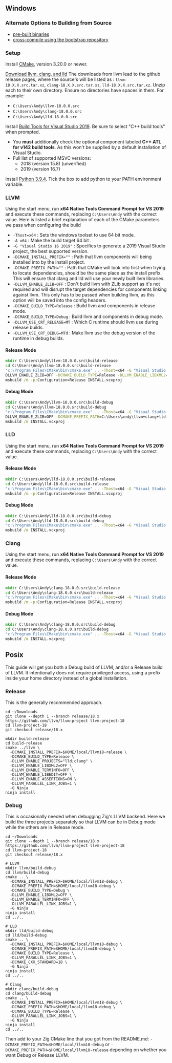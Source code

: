## Windows

### Alternate Options to Building from Source

 * [pre-built binaries](https://github.com/ziglang/zig/wiki/Building-Zig-on-Windows#option-2-using-cmake-and-microsoft-visual-studio)
 * [cross-compile using the bootstrap repository](https://github.com/ziglang/zig-bootstrap)

### Setup

Install [CMake](https://cmake.org/), version 3.20.0 or newer.

[Download llvm, clang, and lld](http://releases.llvm.org/download.html#18.0.0) The downloads from llvm lead to the github release pages, where the source's will be listed as : `llvm-18.X.X.src.tar.xz`, `clang-18.X.X.src.tar.xz`, `lld-18.X.X.src.tar.xz`. Unzip each to their own directory. Ensure no directories have spaces in them. For example:

 * `C:\Users\Andy\llvm-18.0.0.src`
 * `C:\Users\Andy\clang-18.0.0.src`
 * `C:\Users\Andy\lld-18.0.0.src`

Install [Build Tools for Visual Studio 2019](https://visualstudio.microsoft.com/downloads/#build-tools-for-visual-studio-2019). Be sure to select "C++ build tools" when prompted.
 * You **must** additionally check the optional component labeled **C++ ATL for v142 build tools**. As this won't be supplied by a default installation of Visual Studio.
 * Full list of supported MSVC versions:
   - 2018 (version 15.8) (unverified)
   - 2019 (version 16.7)

Install [Python 3.9.4](https://www.python.org). Tick the box to add python to your PATH environment variable.

### LLVM

Using the start menu, run **x64 Native Tools Command Prompt for VS 2019** and execute these commands, replacing `C:\Users\Andy` with the correct value. Here is listed a brief explanation of each of the CMake parameters we pass when configuring the build 

- `-Thost=x64` : Sets the windows toolset to use 64 bit mode.
- `-A x64` : Make the build target 64 bit .
- `-G "Visual Studio 16 2019"` : Specifies to generate a 2019 Visual Studio project, the best supported version.
- `-DCMAKE_INSTALL_PREFIX=""` : Path that llvm components will being installed into by the install project.
- `-DCMAKE_PREFIX_PATH=""` : Path that CMake will look into first when trying to locate dependencies, should be the same place as the install prefix. This will ensure that clang and lld will use your newly built llvm libraries.
- `-DLLVM_ENABLE_ZLIB=OFF` : Don't build llvm with ZLib support as it's not required and will disrupt the target dependencies for components linking against llvm. This only has to be passed when building llvm, as this option will be saved into the config headers.
- `-DCMAKE_BUILD_TYPE=Release` : Build llvm and components in release mode.
- `-DCMAKE_BUILD_TYPE=Debug` : Build llvm and components in debug mode.
- `-DLLVM_USE_CRT_RELEASE=MT` : Which C runtime should llvm use during release builds.
- `-DLLVM_USE_CRT_DEBUG=MTd` : Make llvm use the debug version of the runtime in debug builds.

#### Release Mode

```bat
mkdir C:\Users\Andy\llvm-18.0.0.src\build-release
cd C:\Users\Andy\llvm-18.0.0.src\build-release
"c:\Program Files\CMake\bin\cmake.exe" .. -Thost=x64 -G "Visual Studio 16 2019" -A x64 -DCMAKE_INSTALL_PREFIX=C:\Users\Andy\llvm+clang+lld-18.0.0-x86_64-windows-msvc-release-mt -DCMAKE_PREFIX_PATH=C:\Users\Andy\llvm+clang+lld-18.0.0-x86_64-windows-msvc-release-mt -
DLLVM_ENABLE_ZLIB=OFF -DCMAKE_BUILD_TYPE=Release -DLLVM_ENABLE_LIBXML2=OFF -DLLVM_USE_CRT_RELEASE=MT
msbuild /m -p:Configuration=Release INSTALL.vcxproj
```

#### Debug Mode

```bat
mkdir C:\Users\Andy\llvm-18.0.0.src\build-debug
cd C:\Users\Andy\llvm-18.0.0.src\build-debug
"c:\Program Files\CMake\bin\cmake.exe" .. -Thost=x64 -G "Visual Studio 16 2019" -A x64 -DCMAKE_INSTALL_PREFIX=C:\Users\andy\llvm+clang+lld-18.0.0-x86_64-windows-msvc-debug -
DLLVM_ENABLE_ZLIB=OFF -DCMAKE_PREFIX_PATH=C:\Users\andy\llvm+clang+lld-18.0.0-x86_64-windows-msvc-debug -DCMAKE_BUILD_TYPE=Debug -DLLVM_EXPERIMENTAL_TARGETS_TO_BUILD="AVR" -DLLVM_ENABLE_LIBXML2=OFF -DLLVM_USE_CRT_DEBUG=MTd
msbuild /m INSTALL.vcxproj
```

### LLD

Using the start menu, run **x64 Native Tools Command Prompt for VS 2019** and execute these commands, replacing `C:\Users\Andy` with the correct value.

#### Release Mode

```bat
mkdir C:\Users\Andy\lld-18.0.0.src\build-release
cd C:\Users\Andy\lld-18.0.0.src\build-release
"c:\Program Files\CMake\bin\cmake.exe" .. -Thost=x64 -G "Visual Studio 16 2019" -A x64 -DCMAKE_INSTALL_PREFIX=C:\Users\Andy\llvm+clang+lld-14.0.6-x86_64-windows-msvc-release-mt -DCMAKE_PREFIX_PATH=C:\Users\Andy\llvm+clang+lld-18.0.0-x86_64-windows-msvc-release-mt -DCMAKE_BUILD_TYPE=Release -DLLVM_USE_CRT_RELEASE=MT
msbuild /m -p:Configuration=Release INSTALL.vcxproj
```

#### Debug Mode

```bat
mkdir C:\Users\Andy\lld-18.0.0.src\build-debug
cd C:\Users\Andy\lld-18.0.0.src\build-debug
"c:\Program Files\CMake\bin\cmake.exe" .. -Thost=x64 -G "Visual Studio 16 2019" -A x64 -DCMAKE_INSTALL_PREFIX=C:\Users\andy\llvm+clang+lld-18.0.0-x86_64-windows-msvc-debug -DCMAKE_PREFIX_PATH=C:\Users\andy\llvm+clang+lld-18.0.0-x86_64-windows-msvc-debug -DCMAKE_BUILD_TYPE=Debug -DLLVM_USE_CRT_DEBUG=MTd
msbuild /m INSTALL.vcxproj
```

### Clang

Using the start menu, run **x64 Native Tools Command Prompt for VS 2019** and execute these commands, replacing `C:\Users\Andy` with the correct value.

#### Release Mode

```bat
mkdir C:\Users\Andy\clang-18.0.0.src\build-release
cd C:\Users\Andy\clang-18.0.0.src\build-release
"c:\Program Files\CMake\bin\cmake.exe" .. -Thost=x64 -G "Visual Studio 16 2019" -A x64 -DCMAKE_INSTALL_PREFIX=C:\Users\Andy\llvm+clang+lld-18.0.0-x86_64-windows-msvc-release-mt -DCMAKE_PREFIX_PATH=C:\Users\Andy\llvm+clang+lld-18.0.0-x86_64-windows-msvc-release-mt -DCMAKE_BUILD_TYPE=Release -DLLVM_USE_CRT_RELEASE=MT
msbuild /m -p:Configuration=Release INSTALL.vcxproj
```

#### Debug Mode

```bat
mkdir C:\Users\Andy\clang-18.0.0.src\build-debug
cd C:\Users\Andy\clang-18.0.0.src\build-debug
"c:\Program Files\CMake\bin\cmake.exe" .. -Thost=x64 -G "Visual Studio 16 2019" -A x64 -DCMAKE_INSTALL_PREFIX=C:\Users\andy\llvm+clang+lld-18.0.0-x86_64-windows-msvc-debug -DCMAKE_PREFIX_PATH=C:\Users\andy\llvm+clang+lld-18.0.0-x86_64-windows-msvc-debug -DCMAKE_BUILD_TYPE=Debug -DLLVM_USE_CRT_DEBUG=MTd
msbuild /m INSTALL.vcxproj
```

## Posix

This guide will get you both a Debug build of LLVM, and/or a Release build of LLVM.
It intentionally does not require privileged access, using a prefix inside your home
directory instead of a global installation.

### Release

This is the generally recommended approach.

```
cd ~/Downloads
git clone --depth 1 --branch release/18.x https://github.com/llvm/llvm-project llvm-project-18
cd llvm-project-18
git checkout release/18.x

mkdir build-release
cd build-release
cmake ../llvm \
  -DCMAKE_INSTALL_PREFIX=$HOME/local/llvm18-release \
  -DCMAKE_BUILD_TYPE=Release \
  -DLLVM_ENABLE_PROJECTS="lld;clang" \
  -DLLVM_ENABLE_LIBXML2=OFF \
  -DLLVM_ENABLE_TERMINFO=OFF \
  -DLLVM_ENABLE_LIBEDIT=OFF \
  -DLLVM_ENABLE_ASSERTIONS=ON \
  -DLLVM_PARALLEL_LINK_JOBS=1 \
  -G Ninja
ninja install
```

### Debug

This is occasionally needed when debugging Zig's LLVM backend. Here we build the three
projects separately so that LLVM can be in Debug mode while the others are in Release
mode.

```
cd ~/Downloads
git clone --depth 1 --branch release/18.x https://github.com/llvm/llvm-project llvm-project-18
cd llvm-project-18
git checkout release/18.x

# LLVM
mkdir llvm/build-debug
cd llvm/build-debug
cmake .. \
  -DCMAKE_INSTALL_PREFIX=$HOME/local/llvm18-debug \
  -DCMAKE_PREFIX_PATH=$HOME/local/llvm18-debug \
  -DCMAKE_BUILD_TYPE=Debug \
  -DLLVM_ENABLE_LIBXML2=OFF \
  -DLLVM_ENABLE_TERMINFO=OFF \
  -DLLVM_PARALLEL_LINK_JOBS=1 \
  -G Ninja
ninja install
cd ../..

# LLD
mkdir lld/build-debug
cd lld/build-debug
cmake .. \
  -DCMAKE_INSTALL_PREFIX=$HOME/local/llvm18-debug \
  -DCMAKE_PREFIX_PATH=$HOME/local/llvm18-debug \
  -DCMAKE_BUILD_TYPE=Release \
  -DLLVM_PARALLEL_LINK_JOBS=1 \
  -DCMAKE_CXX_STANDARD=18 \
  -G Ninja
ninja install
cd ../..

# Clang
mkdir clang/build-debug
cd clang/build-debug
cmake .. \
  -DCMAKE_INSTALL_PREFIX=$HOME/local/llvm18-debug \
  -DCMAKE_PREFIX_PATH=$HOME/local/llvm18-debug \
  -DCMAKE_BUILD_TYPE=Release \
  -DLLVM_PARALLEL_LINK_JOBS=1 \
  -G Ninja
ninja install
cd ../..
```

Then add to your Zig CMake line that you got from the README.md:
`-DCMAKE_PREFIX_PATH=$HOME/local/llvm18-debug` or `-DCMAKE_PREFIX_PATH=$HOME/local/llvm18-release`
depending on whether you want Debug or Release LLVM.